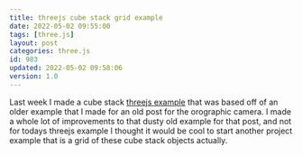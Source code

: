 ```yaml
---
title: threejs cube stack grid example
date: 2022-05-02 09:55:00
tags: [three.js]
layout: post
categories: three.js
id: 983
updated: 2022-05-02 09:58:06
version: 1.0
---
```


Last week I made a cube stack [threejs example](/2021/02/19/threejs-examples/) that was based off of an older example that I made for an old post for the orographic camera. I made a whole lot of improvements to that dusty old example for that post, and not for todays threejs example I thought it would be cool to start another project example that is a grid of these cube stack objects actually.

<!-- more -->
